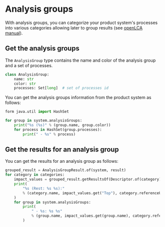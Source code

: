 # Analysis groups

With analysis groups, you can categorize your product system's processes into various categories
allowing later to group results (see
[openLCA manual](https://greendelta.github.io/openLCA2-manual/res_analysis/res_analysis_groups)).

## Get the analysis groups

The `AnalysisGroup` type contains the name and color of the analysis group and a set of processes.

```python
class AnalysisGroup:
    name: str
    color: str
    processes: Set[long]  # set of processes id
```

You can get the analysis groups information from the product system as follows:

```python
form java.util import HashSet

for group in system.analysisGroups:
    print("%s (%s)" % (group.name, group.color))
    for process in HashSet(group.processes):
        print(" - %s" % process)
```

## Get the results for an analysis group

You can get the results for an analysis group as follows:

```python
grouped_result = AnalysisGroupResult.of(system, result)
for category in categories:
    impact_values = grouped_result.getResultsOf(Descriptor.of(category))
    print(
        "%s (Rest: %s %s):"
        % (category.name, impact_values.get("Top"), category.referenceUnit)
    )
    for group in system.analysisGroups:
        print(
            " - %s: %s %s"
            % (group.name, impact_values.get(group.name), category.referenceUnit)
        )
```

